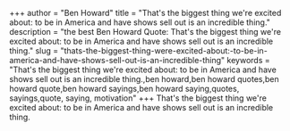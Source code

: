 +++
author = "Ben Howard"
title = "That's the biggest thing we're excited about: to be in America and have shows sell out is an incredible thing."
description = "the best Ben Howard Quote: That's the biggest thing we're excited about: to be in America and have shows sell out is an incredible thing."
slug = "thats-the-biggest-thing-were-excited-about:-to-be-in-america-and-have-shows-sell-out-is-an-incredible-thing"
keywords = "That's the biggest thing we're excited about: to be in America and have shows sell out is an incredible thing.,ben howard,ben howard quotes,ben howard quote,ben howard sayings,ben howard saying,quotes, sayings,quote, saying, motivation"
+++
That's the biggest thing we're excited about: to be in America and have shows sell out is an incredible thing.

